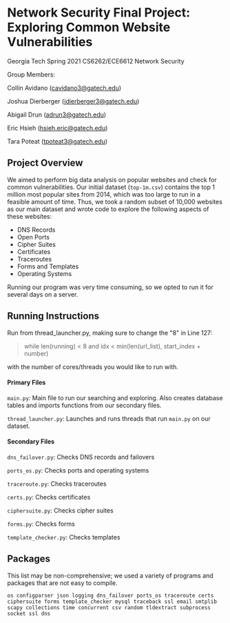 # Network Security Final Project: Exploring Common Website Vulnerabilities
Georgia Tech Spring 2021 CS6262/ECE6612 Network Security

Group Members:

Collin Avidano (cavidano3@gatech.edu)

Joshua Dierberger (jdierberger3@gatech.edu)

Abigail Drun (adrun3@gatech.edu)

Eric Hsieh (hsieh.eric@gatech.edu)

Tara Poteat (tpoteat3@gatech.edu)

## Project Overview
We aimed to perform big data analysis on popular websites and check for common vulnerabilities. Our initial dataset (`top-1m.csv`) contains the top 1 million most popular sites from 2014, which was too large to run in a feasible amount of time. Thus, we took a random subset of 10,000 websites as our main dataset and wrote code to explore the following aspects of these websites:

* DNS Records
* Open Ports
* Cipher Suites
* Certificates
* Traceroutes
* Forms and Templates
* Operating Systems

Running our program was very time consuming, so we opted to run it for several days on a server.
## Running Instructions

Run from thread_launcher.py, making sure to change the "8" in Line 127:
>  while len(running) < 8 and idx < min(len(url_list), start_index + number)

with the number of cores/threads you would like to run with.

#### Primary Files
`main.py`: Main file to run our searching and exploring. Also creates database tables and imports functions from our secondary files.

`thread_launcher.py`: Launches and runs threads that run `main.py` on our dataset.

#### Secondary Files
`dns_failover.py`: Checks DNS records and failovers

`ports_os.py`: Checks ports and operating systems

`traceroute.py`: Checks traceroutes

`certs.py`: Checks certificates

`ciphersuite.py`: Checks cipher suites

`forms.py`: Checks forms

`template_checker.py`: Checks templates

## Packages
This list may be non-comprehensive; we used a variety of programs and packages that are not easy to compile.

`os
configparser
json
logging
dns_failover
ports_os
traceroute
certs
ciphersuite
forms
template_checker
mysql
traceback
ssl
email
smtplib
scapy
collections
time
concurrent
csv
random
tldextract
subprocess
socket
ssl
dns`
